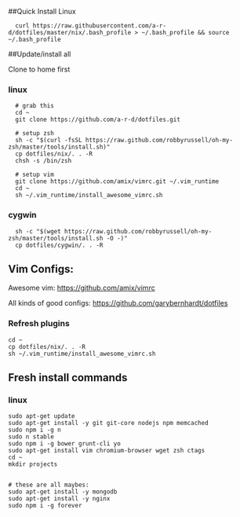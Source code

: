
##Quick Install Linux

```
  curl https://raw.githubusercontent.com/a-r-d/dotfiles/master/nix/.bash_profile > ~/.bash_profile && source ~/.bash_profile
```

##Update/install all

Clone to home first


### linux
```
  # grab this
  cd ~
  git clone https://github.com/a-r-d/dotfiles.git

  # setup zsh
  sh -c "$(curl -fsSL https://raw.github.com/robbyrussell/oh-my-zsh/master/tools/install.sh)"
  cp dotfiles/nix/. . -R
  chsh -s /bin/zsh

  # setup vim
  git clone https://github.com/amix/vimrc.git ~/.vim_runtime
  cd ~
  sh ~/.vim_runtime/install_awesome_vimrc.sh

```


### cygwin
```
  sh -c "$(wget https://raw.github.com/robbyrussell/oh-my-zsh/master/tools/install.sh -O -)"
  cp dotfiles/cygwin/. . -R

```


## Vim Configs:

Awesome vim:
https://github.com/amix/vimrc

All kinds of good configs:
https://github.com/garybernhardt/dotfiles


### Refresh plugins
```
cd ~
cp dotfiles/nix/. . -R
sh ~/.vim_runtime/install_awesome_vimrc.sh
```



## Fresh install commands

### linux


```
sudo apt-get update
sudo apt-get install -y git git-core nodejs npm memcached
sudo npm i -g n
sudo n stable
sudo npm i -g bower grunt-cli yo
sudo apt-get install vim chromium-browser wget zsh ctags
cd ~
mkdir projects


# these are all maybes:
sudo apt-get install -y mongodb
sudo apt-get install -y nginx
sudo npm i -g forever

```
